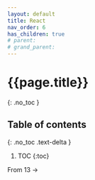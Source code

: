 ```yaml
---
layout: default
title: React
nav_order: 6
has_children: true
# parent: 
# grand_parent:
---
```


<!-- markdownlint-disable MD025-->
# {{page.title}}
{: .no_toc }

## Table of contents
{: .no_toc .text-delta }

1. TOC
{:toc}
<!-- markdownlint-enable MD025-->

From 13 ->
